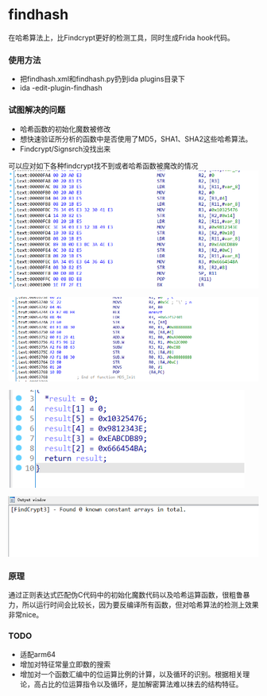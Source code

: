 # findhash
在哈希算法上，比Findcrypt更好的检测工具，同时生成Frida hook代码。

### 使用方法
* 把findhash.xml和findhash.py扔到ida plugins目录下
* ida -edit-plugin-findhash

### 试图解决的问题
* 哈希函数的初始化魔数被修改
* 想快速验证所分析的函数中是否使用了MD5，SHA1、SHA2这些哈希算法。
* Findcrypt/Signsrch没找出来

可以应对如下各种findcrypt找不到或者哈希函数被魔改的情况
![image](image-20210323141506928.png)

![image](image-20210323142250087.png)

![image](image-20210323142335045.png)

![image](image-20210323145805080.png)

### 原理
通过正则表达式匹配伪C代码中的初始化魔数代码以及哈希运算函数，很粗鲁暴力，所以运行时间会比较长，因为要反编译所有函数，但对哈希算法的检测上效果非常nice。

### TODO
* 适配arm64
* 增加对特征常量立即数的搜索
* 增加对一个函数汇编中的位运算比例的计算，以及循环的识别。根据相关理论，高占比的位运算指令以及循环，是加解密算法难以抹去的结构特征。
